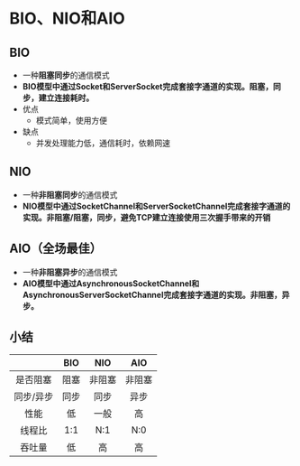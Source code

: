 # BIO、NIO和AIO

## BIO

- 一种**阻塞同步**的通信模式
- **BIO模型中通过Socket和ServerSocket完成套接字通道的实现。阻塞，同步，建立连接耗时。**
- 优点
	- 模式简单，使用方便
- 缺点
	- 并发处理能力低，通信耗时，依赖网速

## NIO
- 一种**非阻塞同步**的通信模式
- **NIO模型中通过SocketChannel和ServerSocketChannel完成套接字通道的实现。非阻塞/阻塞，同步，避免TCP建立连接使用三次握手带来的开销**

## AIO（全场最佳）
- 一种**非阻塞异步**的通信模式
- **AIO模型中通过AsynchronousSocketChannel和AsynchronousServerSocketChannel完成套接字通道的实现。非阻塞，异步。**

## 小结

||BIO|NIO|AIO|
|:--:|:--:|:--:|:--:|
|是否阻塞|阻塞|非阻塞|非阻塞|
|同步/异步|同步|同步|异步|
|性能|低|一般|高|
|线程比|1:1|N:1|N:0|
|吞吐量|低|高|高|
